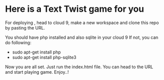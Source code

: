 # Here is a Text Twist game for you
For deploying , head to cloud 9, make a new workspace and clone this repo by pasting the URL.

You should have php installed and also sqlite in your cloud 9
If not, you can do following:
- sudo apt-get install php
- sudo apt-get install php-sqlite3

Now you are all set. Just run the index.html file. You can head to the URL and start playing game.
Enjoy..!
